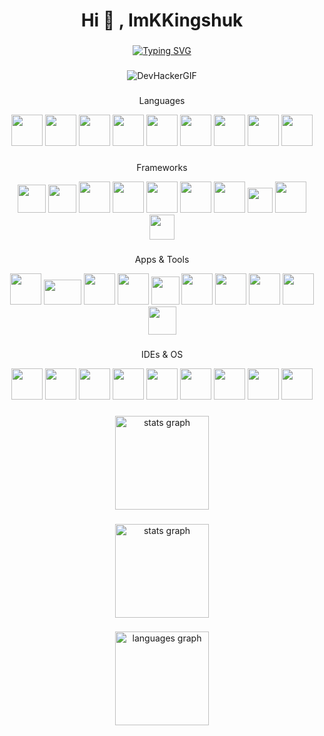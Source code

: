 <h1 align="center">Hi 👋 , ImKKingshuk</h1>

###

<div align="center">

[![Typing SVG](https://readme-typing-svg.demolab.com?font=Fira+Code&size=24&pause=1000&color=000000&center=true&vCenter=true&width=435&lines=Developer%2C+Tech+Geek;Web3%2C+Blockchain%2C+CustomROMs)](https://git.io/typing-svg)

</div>

###

<div align="center">
  
![DevHackerGIF](https://user-images.githubusercontent.com/126203172/221277778-aeb09245-0dcf-47d4-872f-74267554b29a.gif)

</div>
  
###

<div align="center">
<p align="center">Languages</p>

<img src="https://github.com/ImKKingshuk/ImKKingshuk/assets/126203172/4e49eb43-2cf5-4150-88a1-1c8d37aff6db" height="50" width="50"/>
<img src="https://github.com/ImKKingshuk/ImKKingshuk/assets/126203172/fcee4cd6-8a16-4e5a-bd65-467d241b6842" height="50" width="50"/>
<img src="https://github.com/ImKKingshuk/ImKKingshuk/assets/126203172/c1d093b4-f590-48da-b4e4-4ca0efb51ffd" height="50" width="50"/>
<img src="https://github.com/ImKKingshuk/ImKKingshuk/assets/126203172/3227043f-37d2-4783-83fe-aab3a128335b" height="50" width="50"/>
<img src="https://github.com/ImKKingshuk/ImKKingshuk/assets/126203172/24944eca-5345-4a97-a6e6-d466a676e285" height="50" width="50"/>
<img src="https://github.com/ImKKingshuk/ImKKingshuk/assets/126203172/a8b1631f-9852-4e43-a107-74a98aa1fba7" height="50" width="50"/>
<img src="https://github.com/ImKKingshuk/ImKKingshuk/assets/126203172/88d12399-81c0-4ce6-a164-c93053aded9d" height="50" width="50"/>
<img src="https://github.com/ImKKingshuk/ImKKingshuk/assets/126203172/8a880a02-7d31-4b5b-8dfd-15a08c944067" height="50" width="50"/>
<img src="https://github.com/ImKKingshuk/ImKKingshuk/assets/126203172/1fa53362-acaf-43a8-8e4b-2fb862a82c55" height="50" width="50"/>

</div>

###

<div align="center">
<p align="center">Frameworks</p>
  
<img src="https://github.com/ImKKingshuk/ImKKingshuk/assets/126203172/191f0dbf-566b-482f-943d-dfd60509f0f6" height="45" width="45"/>
<img src="https://github.com/ImKKingshuk/ImKKingshuk/assets/126203172/34e2d7b1-2984-4e8c-8545-a66a0d131a50" height="45" width="45"/>
<img src="https://github.com/ImKKingshuk/ImKKingshuk/assets/126203172/94e1c337-fc7e-4a7b-933a-eb6cce1d4d96" height="50" width="50"/>
<img src="https://github.com/ImKKingshuk/ImKKingshuk/assets/126203172/671710e8-f486-4adf-86ac-96d63cc3a5bc" height="50" width="50"/>
<img src="https://github.com/ImKKingshuk/ImKKingshuk/assets/126203172/9902c424-092d-4550-8aaf-61a79eecbdbe" height="50" width="50"/>
<img src="https://github.com/ImKKingshuk/ImKKingshuk/assets/126203172/a2f36be7-33e7-4a4e-8bc8-80ad0be561f9" height="50" width="50"/>
<img src="https://github.com/ImKKingshuk/ImKKingshuk/assets/126203172/346a5f06-49e4-4434-8ece-3ccaf5b83250" height="50" width="50"/>
<img src="https://github.com/ImKKingshuk/ImKKingshuk/assets/126203172/65be8399-5362-4942-8700-098d7e89a135" height="40" width="40"/>
<img src="https://github.com/ImKKingshuk/ImKKingshuk/assets/126203172/18745d67-750f-474c-9e1e-da9211ee4be6" height="50" width="50"/>
<img src="https://github.com/ImKKingshuk/ImKKingshuk/assets/126203172/b4f3cc5f-eccb-481b-a01e-3f77238611e9" height="40" width="40"/>

</div>

###

<div align="center">
<p align="center">Apps & Tools</p>

<img src="https://github.com/ImKKingshuk/ImKKingshuk/assets/126203172/5ad374bf-ffbb-45b2-9b46-0bfa44fb6dfd" height="50" width="50"/>
<img src="https://github.com/ImKKingshuk/ImKKingshuk/assets/126203172/b0c9a12b-f28e-4ef0-9d55-813eb55373ac" height="40" width="60"/>
<img src="https://github.com/ImKKingshuk/ImKKingshuk/assets/126203172/f2516de1-b3a5-4046-8a71-6a188c8aebb7" height="50" width="50"/>
<img src="https://github.com/ImKKingshuk/ImKKingshuk/assets/126203172/e17d3e51-bf05-4238-a279-a94c88b31382" height="50" width="50"/>
<img src="https://github.com/ImKKingshuk/ImKKingshuk/assets/126203172/d273f01a-7463-491c-ab7d-d4261aa11f4e" height="45" width="45"/>
<img src="https://github.com/ImKKingshuk/ImKKingshuk/assets/126203172/af5e91f1-4140-46eb-98b3-27cb03abf8a9" height="50" width="50"/>
<img src="https://github.com/ImKKingshuk/ImKKingshuk/assets/126203172/bccaad94-b09f-4eb9-a07c-9a7ea44a97d6" height="50" width="50"/>
<img src="https://github.com/ImKKingshuk/ImKKingshuk/assets/126203172/34572fa0-12cf-414b-9776-d76a152923a9" height="50" width="50"/>
<img src="https://github.com/ImKKingshuk/ImKKingshuk/assets/126203172/e4b04386-b04a-4aa7-a026-d74e2850cb5d" height="50" width="50"/>
<img src="https://github.com/ImKKingshuk/ImKKingshuk/assets/126203172/d412c0e5-c0a1-4b12-a4d4-80a6a5c041e4" height="45" width="45"/>

</div>

###

<div align="center">
<p align="center">IDEs & OS</p>
 
<img src="https://github.com/ImKKingshuk/ImKKingshuk/assets/126203172/5e4d16e6-ee92-4802-8895-76b4fe517e99" height="50" width="50"/>
<img src="https://github.com/ImKKingshuk/ImKKingshuk/assets/126203172/00570c56-4b74-4f1c-888e-dddb179b25ac" height="50" width="50"/>
<img src="https://github.com/ImKKingshuk/ImKKingshuk/assets/126203172/cc56977c-b3e4-4097-8526-16ce11617d9c" height="50" width="50"/>
<img src="https://github.com/ImKKingshuk/ImKKingshuk/assets/126203172/b8397900-48e3-41a2-81ef-7ead0ab5e703" height="50" width="50"/>
<img src="https://github.com/ImKKingshuk/ImKKingshuk/assets/126203172/a6044a82-0203-4368-bf50-6418d492642c" height="50" width="50"/>
<img src="https://github.com/ImKKingshuk/ImKKingshuk/assets/126203172/73a2fba4-8659-49d7-b4bd-d6ae2ef17424" height="50" width="50"/>
<img src="https://github.com/ImKKingshuk/ImKKingshuk/assets/126203172/dbcf0ac1-60e5-4bf0-b917-cb538871dc27" height="50" width="50"/>
<img src="https://github.com/ImKKingshuk/ImKKingshuk/assets/126203172/667d72a8-db38-4fb4-b7dc-968db6666955" height="50" width="50"/>
<img src="https://github.com/ImKKingshuk/ImKKingshuk/assets/126203172/924518ef-52db-4897-98ce-63ca83a4fe2a" height="50" width="50"/>

</div>

###

<div align="center">
 
  <img src="https://github-readme-stats.vercel.app/api?hide=stars&count_private=true&show_icons=true&theme=algolia&border_radius=20&username=ImKKingshuk" height="150" alt="stats graph"  />
 
</div>

###


<div align="center">
 
  <img src="https://streak-stats.demolab.com/?count_private=true&theme=algolia&border_radius=20&user=ImKKingshuk" height="150" alt="stats graph"  />
 
</div>

###

<div align="center">
 
  <img src="https://github-readme-stats.vercel.app/api/top-langs?locale=en&hide_title=false&layout=compact&card_width=320&langs_count=100&theme=algolia&border_radius=20&username=ImKKingshuk" height="150" alt="languages graph"  />

</div>

###
